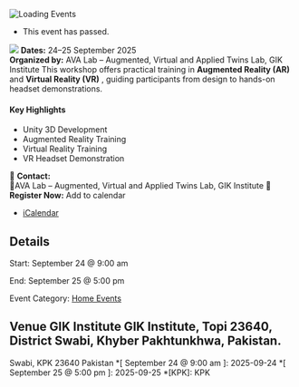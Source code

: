 ![Loading Events](https://giki.edu.pk/event/workshop-ar-vr-training-and-development-from-design-to-headset/)
  * This event has passed.


![](https://giki.edu.pk/event/workshop-ar-vr-training-and-development-from-design-to-headset/)
**Dates:** 24–25 September 2025  
**Organized by:** AVA Lab – Augmented, Virtual and Applied Twins Lab, GIK Institute
This workshop offers practical training in **Augmented Reality (AR)** and **Virtual Reality (VR)** , guiding participants from design to hands-on headset demonstrations.
#### Key Highlights
  * Unity 3D Development
  * Augmented Reality Training
  * Virtual Reality Training
  * VR Headset Demonstration


📩 **Contact:**   
📍AVA Lab – Augmented, Virtual and Applied Twins Lab, GIK Institute
🔗 **Register Now:**
Add to calendar 
  * [ iCalendar ](webcal://giki.edu.pk/event/workshop-ar-vr-training-and-development-from-design-to-headset/?ical=1)


##  Details  

Start: 
     September 24 @ 9:00 am  

End: 
     September 25 @ 5:00 pm  

Event Category:
    [Home Events](https://giki.edu.pk/events/category/home_events/)
##  Venue       GIK Institute       GIK Institute, Topi 23640, District Swabi, Khyber Pakhtunkhwa, Pakistan.   
Swabi, KPK 23640 Pakistan
  *[ September 24 @ 9:00 am ]: 2025-09-24
  *[ September 25 @ 5:00 pm ]: 2025-09-25
  *[KPK]: KPK

